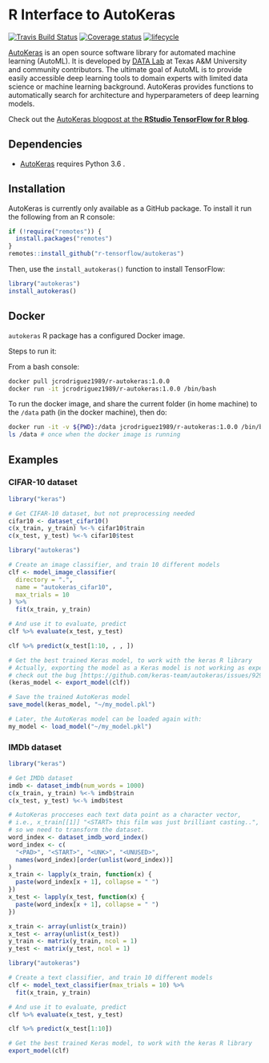 R Interface to AutoKeras
================

[![Travis Build
Status](https://travis-ci.org/r-tensorflow/autokeras.svg?branch=master)](https://travis-ci.org/r-tensorflow/autokeras)
[![Coverage
status](https://img.shields.io/codecov/c/github/jcrodriguez1989/autokeras/master.svg)](https://codecov.io/github/jcrodriguez1989/autokeras?branch=master)
[![lifecycle](https://img.shields.io/badge/lifecycle-experimental-orange.svg)](https://www.tidyverse.org/lifecycle/#experimental)

[AutoKeras](https://autokeras.com/) is an open source software library
for automated machine learning (AutoML). It is developed by [DATA
Lab](http://faculty.cs.tamu.edu/xiahu/index.html) at Texas A\&M
University and community contributors. The ultimate goal of AutoML is to
provide easily accessible deep learning tools to domain experts with
limited data science or machine learning background. AutoKeras provides
functions to automatically search for architecture and hyperparameters
of deep learning models.

Check out the [AutoKeras blogpost at the **RStudio TensorFlow for R
blog**](https://blogs.rstudio.com/tensorflow/posts/2019-04-16-autokeras/).

## Dependencies

  - [AutoKeras](https://autokeras.com/) requires Python 3.6 .

## Installation

AutoKeras is currently only available as a GitHub package. To install it
run the following from an R console:

``` r
if (!require("remotes")) {
  install.packages("remotes")
}
remotes::install_github("r-tensorflow/autokeras")
```

Then, use the `install_autokeras()` function to install TensorFlow:

``` r
library("autokeras")
install_autokeras()
```

## Docker

`autokeras` R package has a configured Docker image.

Steps to run it:

From a bash console:

``` bash
docker pull jcrodriguez1989/r-autokeras:1.0.0
docker run -it jcrodriguez1989/r-autokeras:1.0.0 /bin/bash
```

To run the docker image, and share the current folder (in home machine)
to the `/data` path (in the docker machine), then
do:

``` bash
docker run -it -v ${PWD}:/data jcrodriguez1989/r-autokeras:1.0.0 /bin/bash
ls /data # once when the docker image is running
```

## Examples

### CIFAR-10 dataset

``` r
library("keras")

# Get CIFAR-10 dataset, but not preprocessing needed
cifar10 <- dataset_cifar10()
c(x_train, y_train) %<-% cifar10$train
c(x_test, y_test) %<-% cifar10$test
```

``` r
library("autokeras")

# Create an image classifier, and train 10 different models
clf <- model_image_classifier(
  directory = ".",
  name = "autokeras_cifar10",
  max_trials = 10
) %>%
  fit(x_train, y_train)
```

``` r
# And use it to evaluate, predict
clf %>% evaluate(x_test, y_test)
```

``` r
clf %>% predict(x_test[1:10, , , ])
```

``` r
# Get the best trained Keras model, to work with the keras R library
# Actually, exporting the model as a Keras model is not working as expected,
# check out the bug [https://github.com/keras-team/autokeras/issues/929](https://github.com/keras-team/autokeras/issues/929) .
(keras_model <- export_model(clf))
```

``` r
# Save the trained AutoKeras model
save_model(keras_model, "~/my_model.pkl")
```

``` r
# Later, the AutoKeras model can be loaded again with:
my_model <- load_model("~/my_model.pkl")
```

### IMDb dataset

``` r
library("keras")

# Get IMDb dataset
imdb <- dataset_imdb(num_words = 1000)
c(x_train, y_train) %<-% imdb$train
c(x_test, y_test) %<-% imdb$test

# AutoKeras procceses each text data point as a character vector,
# i.e., x_train[[1]] "<START> this film was just brilliant casting..",
# so we need to transform the dataset.
word_index <- dataset_imdb_word_index()
word_index <- c(
  "<PAD>", "<START>", "<UNK>", "<UNUSED>",
  names(word_index)[order(unlist(word_index))]
)
x_train <- lapply(x_train, function(x) {
  paste(word_index[x + 1], collapse = " ")
})
x_test <- lapply(x_test, function(x) {
  paste(word_index[x + 1], collapse = " ")
})

x_train <- array(unlist(x_train))
x_test <- array(unlist(x_test))
y_train <- matrix(y_train, ncol = 1)
y_test <- matrix(y_test, ncol = 1)
```

``` r
library("autokeras")

# Create a text classifier, and train 10 different models
clf <- model_text_classifier(max_trials = 10) %>%
  fit(x_train, y_train)
```

``` r
# And use it to evaluate, predict
clf %>% evaluate(x_test, y_test)
```

``` r
clf %>% predict(x_test[1:10])
```

``` r
# Get the best trained Keras model, to work with the keras R library
export_model(clf)
```

